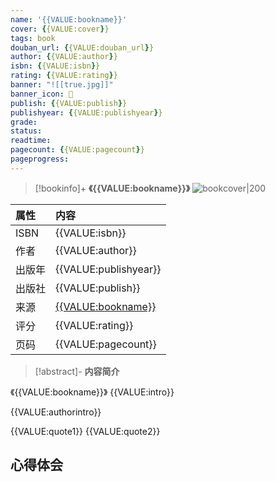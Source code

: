 ```yaml
---
name: '{{VALUE:bookname}}'
cover: {{VALUE:cover}}
tags: book
douban_url: {{VALUE:douban_url}}
author: {{VALUE:author}}
isbn: {{VALUE:isbn}}
rating: {{VALUE:rating}}
banner: "![[true.jpg]]"
banner_icon: 📖
publish: {{VALUE:publish}}
publishyear: {{VALUE:publishyear}}
grade:
status: 
readtime:
pagecount: {{VALUE:pagecount}}
pageprogress: 
---
```

> [!bookinfo]+ **《{{VALUE:bookname}}》**
> ![bookcover|200]({{VALUE:cover}})
>
| 属性   | 内容                                       |
|:------ |:------------------------------------------ |
| ISBN   | {{VALUE:isbn}}                             |
| 作者   | {{VALUE:author}}                           |
| 出版年 | {{VALUE:publishyear}}                      | 
| 出版社 | {{VALUE:publish}}                          |
| 来源   | [{{VALUE:bookname}}]({{VALUE:douban_url}}) |
| 评分   | {{VALUE:rating}}                           |
| 页码   | {{VALUE:pagecount}}                        |

> [!abstract]- **内容简介**
> 
《{{VALUE:bookname}}》
{{VALUE:intro}}

{{VALUE:authorintro}}

{{VALUE:quote1}}
 {{VALUE:quote2}}

## 心得体会

